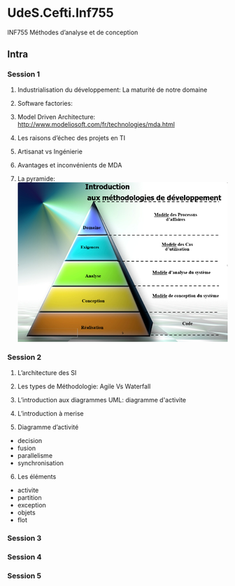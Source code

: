 # UdeS.Cefti.Inf755

INF755 Méthodes d’analyse et de conception

## Intra

### Session 1

1. Industrialisation du développement: La maturité de notre domaine

2. Software factories:

3. Model Driven Architecture: <http://www.modeliosoft.com/fr/technologies/mda.html>

4. Les raisons d’échec des projets en TI

5. Artisanat vs Ingénierie

6. Avantages et inconvénients de MDA

7. La pyramide: ![Pyramide](https://github.com/enriqueescobar-askida/UdeS.Cefti.Inf755/blob/master/Week06/Week06-Sceance1_pyramide.png)

### Session 2

1. L’architecture des SI

2. Les types de Méthodologie: Agile Vs Waterfall

3. L’introduction aux diagrammes UML: diagramme d'activite

4. L’introduction à merise

5. Diagramme d’activité
* decision
* fusion
* parallelisme
* synchronisation

6. Les éléments
* activite
* partition
* exception
* objets
* flot

### Session 3

### Session 4

### Session 5

